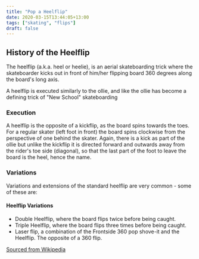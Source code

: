 ```yaml
---
title: "Pop a Heelflip"
date: 2020-03-15T13:44:05+13:00
tags: ["skating", "flips"]
draft: false
---
```


## History of the Heelflip

The heelflip (a.k.a. heel or heelie), is an aerial skateboarding trick where the skateboarder kicks out in front of him/her flipping board 360 degrees along the board's long axis.

A heelflip is executed similarly to the ollie, and like the ollie has become a defining trick of "New School" skateboarding

### Execution

A heelflip is the opposite of a kickflip, as the board spins towards the toes. For a regular skater (left foot in front) the board spins clockwise from the perspective of one behind the skater. Again, there is a kick as part of the ollie but unlike the kickflip it is directed forward and outwards away from the rider's toe side (diagonal), so that the last part of the foot to leave the board is the heel, hence the name. 

### Variations
Variations and extensions of the standard heelflip are very common - some of these are: 

#### Heelflip Variations
- Double Heelflip, where the board flips twice before being caught.
- Triple Heelflip, where the board flips three times before being caught.
- Laser flip, a combination of the Frontside 360 pop shove-it and the Heelflip. The opposite of a 360 flip.  
  
[Sourced from Wikipedia](https://en.wikipedia.org/wiki/Heelflip)